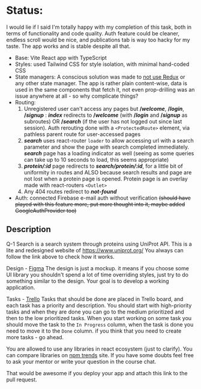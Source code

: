 # Status:
I would lie if I said I'm totally happy with my completion of this task, both in terms of functionality and code quality. Auth feature could be cleaner, endless scroll would be nice, and publications tab is way too hacky for my taste. The app works and is stable despite all that.

* Base: Vite React app with TypeScript
* Styles: used Tailwind CSS for style isolation, with minimal hand-coded CSS
* State managers: A conscious solution was made to [not use Redux](https://medium.com/@dan_abramov/you-might-not-need-redux-be46360cf367) or any other state manager. The app is rather plain content-wise, data is used in the same components that fetch it, not even prop-drilling was an issue anywhere at all - so why complicate things?
* Routing:
  1. Unregistered user can't access any pages but __/*welcome*__, __/*login*__, __/*signup*__ : __*index*__ redirects to __/*welcome*__ (with __/*login*__ and __/*signup*__ as subroutes) OR __/*search*__ (if the user has not logged out since last session). Auth rerouting done with a `<ProtectedRoute>` element, via pathless parent route for user-accessed pages
  2. __*search*__ uses react-router `loader` to allow accessing url with a search parameter and show the page with search completed immediately. __*search*__ page has a loading indicator as well (seeing as some queries can take up to 10 seconds to load, this seems appropriate)
  3. __*protein/:id*__ page redirects to __*search/protein/:id*__, for a little bit of uniformity in routes and ALSO because search results and page are not lost when a protein page is opened. Protein page is an overlay made with react-routers `<Outlet>`
  4. Any 404 routes redirect to __*not-found*__
* Auth: connected Firebase e-mail auth without verification ~~(should have played with this feature more, put more thought into it, maybe added GoogleAuthProvider too)~~

## Description
Q-1 Search is a search system through proteins using UniProt API. This is a lite and redesigned website of https://www.uniprot.org/
You always can follow the link above to check how it works.

Design - [Figma](https://www.figma.com/file/PB1YUYKosRJtLkBqoI395O/Untitled?node-id=0-1&t=bOmEqh3pAUdZvcl4-0)
The design is just a mockup. it means if you choose some UI library you shouldn't spend a lot of time overriding styles, just try to do something similar to the design. Your goal is to develop a working application.

Tasks - [Trello](https://trello.com/b/p6E2IUfP/final-task)
Tasks that should be done are placed in Trello board, and each task has a priority and description. You should start with high-priority tasks and when they are done you can go to the medium prioritized and then to the low prioritized tasks. When you start working on some task you should move the task to the `In Progress` column, when the task is done you need to move it to the `Done` column. if you think that you need to create more tasks - go ahead.

You are allowed to use any libraries in react ecosystem (just to clarify). You can compare libraries on [npm trends](https://npmtrends.com/) site. If you have some doubts feel free to ask your mentor or write your question in the course chat.

That would be awesome if you deploy your app and attach this link to the pull request.
